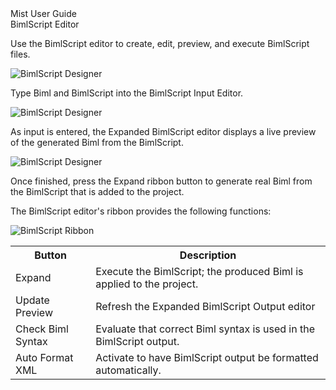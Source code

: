 <div class="LanguageTitle">Mist User Guide</div>
<div class="TopicHeader">BimlScript Editor</div>
<p>Use the BimlScript editor to create, edit, preview, and execute BimlScript 
files.</p>
<img class="InstructionStepImage" src="https://varigencecom.blob.core.windows.net/images-mistdocumentation-editoroverviews/BimlScript1.png" alt="BimlScript Designer"/>
<p>Type Biml and BimlScript into the BimlScript Input Editor. </p>
<img class="InstructionStepImage" src="https://varigencecom.blob.core.windows.net/images-mistdocumentation-editoroverviews/BimlScript2.png" alt="BimlScript Designer"/>
<p>As input is entered, the Expanded BimlScript editor displays a live preview 
of the generated Biml from the BimlScript.</p>
<img class="InstructionStepImage" src="https://varigencecom.blob.core.windows.net/images-mistdocumentation-editoroverviews/BimlScript3.png" alt="BimlScript Designer"/>
<p>Once finished, press the Expand ribbon button to generate real Biml from the 
BimlScript that is added to the project.</p>
<p>The BimlScript editor's ribbon provides the following functions:</p>
<img class="InstructionStepImage" src="https://varigencecom.blob.core.windows.net/images-mistdocumentation-editoroverviews/BimlScript4.png" alt="BimlScript Ribbon"/>
<table>
	<tr><th>Button</th><th>Description</th></tr>
	<tr><td>Expand</td><td>Execute the BimlScript; the produced Biml is applied to the project.</td></tr>
	<tr><td>Update Preview</td><td>Refresh the Expanded BimlScript Output editor</td></tr>
	<tr><td>Check Biml Syntax</td><td>Evaluate that correct Biml syntax is used in the BimlScript output.</td></tr>
	<tr><td>Auto Format XML</td><td>Activate to have BimlScript output be formatted automatically.</td></tr>
</table>


